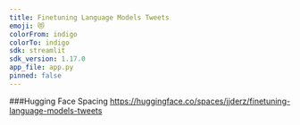 ```yaml
---
title: Finetuning Language Models Tweets
emoji: 😻
colorFrom: indigo
colorTo: indigo
sdk: streamlit
sdk_version: 1.17.0
app_file: app.py
pinned: false
---
```


###Hugging Face Spacing
https://huggingface.co/spaces/jjderz/finetuning-language-models-tweets
